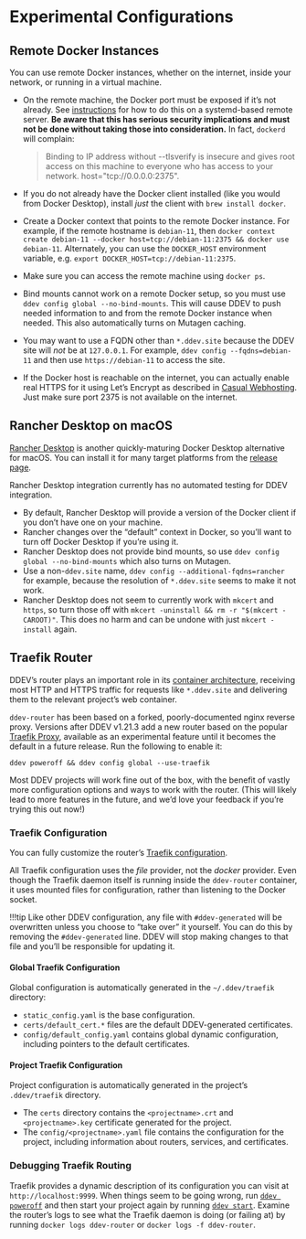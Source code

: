 # Experimental Configurations

## Remote Docker Instances

You can use remote Docker instances, whether on the internet, inside your network, or running in a virtual machine.

* On the remote machine, the Docker port must be exposed if it’s not already. See [instructions](https://gist.github.com/styblope/dc55e0ad2a9848f2cc3307d4819d819f) for how to do this on a systemd-based remote server. **Be aware that this has serious security implications and must not be done without taking those into consideration.** In fact, `dockerd` will complain:

    > Binding to IP address without --tlsverify is insecure and gives root access on this machine to everyone who has access to your network.  host="tcp://0.0.0.0:2375".

* If you do not already have the Docker client installed (like you would from Docker Desktop), install *just* the client with `brew install docker`.
* Create a Docker context that points to the remote Docker instance. For example, if the remote hostname is `debian-11`, then `docker context create debian-11 --docker host=tcp://debian-11:2375 && docker use debian-11`. Alternately, you can use the `DOCKER_HOST` environment variable, e.g. `export DOCKER_HOST=tcp://debian-11:2375`.
* Make sure you can access the remote machine using `docker ps`.
* Bind mounts cannot work on a remote Docker setup, so you must use `ddev config global --no-bind-mounts`. This will cause DDEV to push needed information to and from the remote Docker instance when needed. This also automatically turns on Mutagen caching.
* You may want to use a FQDN other than `*.ddev.site` because the DDEV site will *not* be at `127.0.0.1`. For example, `ddev config --fqdns=debian-11` and then use `https://debian-11` to access the site.
* If the Docker host is reachable on the internet, you can actually enable real HTTPS for it using Let’s Encrypt as described in [Casual Webhosting](../details/alternate-uses.md#casual-project-webhosting-on-the-internet-including-lets-encrypt). Just make sure port 2375 is not available on the internet.

## Rancher Desktop on macOS

[Rancher Desktop](https://rancherdesktop.io/) is another quickly-maturing Docker Desktop alternative for macOS. You can install it for many target platforms from the [release page](https://github.com/rancher-sandbox/rancher-desktop/releases).

Rancher Desktop integration currently has no automated testing for DDEV integration.

* By default, Rancher Desktop will provide a version of the Docker client if you don’t have one on your machine.
* Rancher changes over the “default” context in Docker, so you’ll want to turn off Docker Desktop if you’re using it.
* Rancher Desktop does not provide bind mounts, so use `ddev config global --no-bind-mounts` which also turns on Mutagen.
* Use a non-`ddev.site` name, `ddev config --additional-fqdns=rancher` for example, because the resolution of `*.ddev.site` seems to make it not work.
* Rancher Desktop does not seem to currently work with `mkcert` and `https`, so turn those off with `mkcert -uninstall && rm -r "$(mkcert -CAROOT)"`. This does no harm and can be undone with just `mkcert -install` again.

## Traefik Router

DDEV’s router plays an important role in its [container architecture](../usage/architecture.md#container-architecture), receiving most HTTP and HTTPS traffic for requests like `*.ddev.site` and delivering them to the relevant project’s web container.

`ddev-router` has been based on a forked, poorly-documented nginx reverse proxy. Versions after DDEV v1.21.3 add a new router based on the popular [Traefik Proxy](https://traefik.io/traefik/), available as an experimental feature until it becomes the default in a future release. Run the following to enable it:

```
ddev poweroff && ddev config global --use-traefik
```

Most DDEV projects will work fine out of the box, with the benefit of vastly more configuration options and ways to work with the router. (This will likely lead to more features in the future, and we’d love your feedback if you’re trying this out now!)

### Traefik Configuration

You can fully customize the router’s [Traefik configuration](https://doc.traefik.io/traefik/).

All Traefik configuration uses the *file* provider, not the *docker* provider. Even though the Traefik daemon itself is running inside the `ddev-router` container, it uses mounted files for configuration, rather than listening to the Docker socket.

!!!tip
    Like other DDEV configuration, any file with `#ddev-generated` will be overwritten unless you choose to “take over” it yourself. You can do this by removing the `#ddev-generated` line. DDEV will stop making changes to that file and you’ll be responsible for updating it.

#### Global Traefik Configuration

Global configuration is automatically generated in the `~/.ddev/traefik` directory:

* `static_config.yaml` is the base configuration.
* `certs/default_cert.*` files are the default DDEV-generated certificates.
* `config/default_config.yaml` contains global dynamic configuration, including pointers to the default certificates.

#### Project Traefik Configuration

Project configuration is automatically generated in the project’s `.ddev/traefik` directory.

* The `certs` directory contains the `<projectname>.crt` and `<projectname>.key` certificate generated for the project.
* The `config/<projectname>.yaml` file contains the configuration for the project, including information about routers, services, and certificates.

### Debugging Traefik Routing

Traefik provides a dynamic description of its configuration you can visit at `http://localhost:9999`.
When things seem to be going wrong, run [`ddev poweroff`](../usage/commands.md#poweroff) and then start your project again by running [`ddev start`](../usage/commands.md#start). Examine the router’s logs to see what the Traefik daemon is doing (or failing at) by running `docker logs ddev-router` or `docker logs -f ddev-router`.
